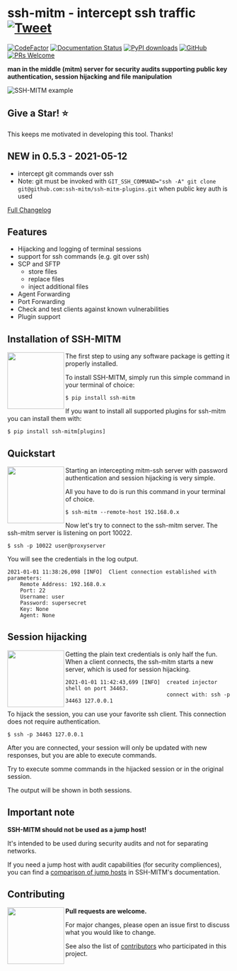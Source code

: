 # ssh-mitm - intercept ssh traffic [![Tweet](https://img.shields.io/twitter/url/http/shields.io.svg?style=social)](https://twitter.com/intent/tweet?text=ssh%20mitm%20server%20for%20security%20audits%20supporting%20public%20key%20authentication%2C%20session%20hijacking%20and%20file%20manipulation%20&url=https://github.com/ssh-mitm/ssh-mitms&via=SshMitm&hashtags=ssh,mitm,security,audit)

[![CodeFactor](https://www.codefactor.io/repository/github/ssh-mitm/ssh-mitm/badge)](https://www.codefactor.io/repository/github/ssh-mitm/ssh-mitm)
[![Documentation Status](https://readthedocs.org/projects/ssh-mitm/badge/?version=latest)](https://docs.ssh-mitm.at/?badge=latest)
[![PyPI downloads](https://pepy.tech/badge/ssh-mitm/month)](https://pepy.tech/project/ssh-mitm)
[![GitHub](https://img.shields.io/github/license/ssh-mitm/ssh-mitm?color=%23434ee6)](https://github.com/ssh-mitm/ssh-mitm/blob/master/LICENSE)
[![PRs Welcome](https://img.shields.io/badge/PRs-welcome-brightgreen.svg?style=flat-square)](http://makeapullrequest.com)


**man in the middle (mitm) server for security audits supporting public key authentication, session hijacking and file manipulation**

![SSH-MITM example](https://www.ssh-mitm.at/img/mitm-example.png)


## Give a Star! :star:
This keeps me motivated in developing this tool. Thanks!


## NEW in 0.5.3 - 2021-05-12

- intercept git commands over ssh
- Note: git must be invoked with ``GIT_SSH_COMMAND="ssh -A" git clone git@github.com:ssh-mitm/ssh-mitm-plugins.git`` when public key auth is used

[Full Changelog](https://github.com/ssh-mitm/ssh-mitm/blob/master/CHANGELOG.md)


## Features

* Hijacking and logging of terminal sessions
* support for ssh commands (e.g. git over ssh)
* SCP and SFTP
    * store files
    * replace files
    * inject additional files
* Agent Forwarding
* Port Forwarding
* Check and test clients against known vulnerabilities
* Plugin support

## Installation of SSH-MITM

<img src="https://www.ssh-mitm.at/assets/images/streamline-free/monitor-loading-progress.svg" align="left" width="128">

The first step to using any software package is getting it properly installed.

To install SSH-MITM, simply run this simple command in your terminal of choice:

    $ pip install ssh-mitm

If you want to install all supported plugins for ssh-mitm you can install them with:

    $ pip install ssh-mitm[plugins]

## Quickstart

<img src="https://www.ssh-mitm.at/assets/images/streamline-free/programmer-male.svg" align="left" width="128">

Starting an intercepting mitm-ssh server with password authentication and session hijacking is very simple.

All you have to do is run this command in your terminal of choice.

    $ ssh-mitm --remote-host 192.168.0.x

Now let's try to connect to the ssh-mitm server.
The ssh-mitm server is listening on port 10022.

    $ ssh -p 10022 user@proxyserver

You will see the credentials in the log output.

    2021-01-01 11:38:26,098 [INFO]  Client connection established with parameters:
        Remote Address: 192.168.0.x
        Port: 22
        Username: user
        Password: supersecret
        Key: None
        Agent: None


## Session hijacking

<img src="https://www.ssh-mitm.at/assets/images/streamline-free/customer-service-woman.svg" align="left" width="128">

Getting the plain text credentials is only half the fun.
When a client connects, the ssh-mitm starts a new server, which is used for session hijacking.

    2021-01-01 11:42:43,699 [INFO]  created injector shell on port 34463.
                                    connect with: ssh -p 34463 127.0.0.1

To hijack the session, you can use your favorite ssh client. This connection does not require authentication.

    $ ssh -p 34463 127.0.0.1

After you are connected, your session will only be updated with new responses, but you are able to execute commands.

Try to execute somme commands in the hijacked session or in the original session.

The output will be shown in both sessions.


## Important note

**SSH-MITM should not be used as a jump host!**

It's intended to be used during security audits and not for separating networks.

If you need a jump host with audit capabilities (for security compliences), you can find a
[comparison of jump hosts](https://docs.ssh-mitm.at/jumphosts.html) in SSH-MITM's documentation.


## Contributing

<img src="https://www.ssh-mitm.at/assets/images/streamline-free/write-paper-ink.svg" align="left" width="128">

**Pull requests are welcome.**

For major changes, please open an issue first to discuss what you would like to change.

See also the list of [contributors](https://github.com/ssh-mitm/ssh-mitm/graphs/contributors) who participated in this project.
